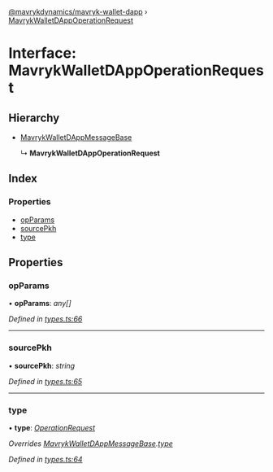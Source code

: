 [@mavrykdynamics/mavryk-wallet-dapp](../README.md) › [MavrykWalletDAppOperationRequest](mavrykwalletdappoperationrequest.md)

# Interface: MavrykWalletDAppOperationRequest

## Hierarchy

* [MavrykWalletDAppMessageBase](mavrykwalletdappmessagebase.md)

  ↳ **MavrykWalletDAppOperationRequest**

## Index

### Properties

* [opParams](mavrykwalletdappoperationrequest.md#opparams)
* [sourcePkh](mavrykwalletdappoperationrequest.md#sourcepkh)
* [type](mavrykwalletdappoperationrequest.md#type)

## Properties

###  opParams

• **opParams**: *any[]*

*Defined in [types.ts:66](https://github.com/mavryk-network/mavryk-wallet-dapp/blob/7884173/src/types.ts#L66)*

___

###  sourcePkh

• **sourcePkh**: *string*

*Defined in [types.ts:65](https://github.com/mavryk-network/mavryk-wallet-dapp/blob/7884173/src/types.ts#L65)*

___

###  type

• **type**: *[OperationRequest](../enums/mavrykwalletdappmessagetype.md#operationrequest)*

*Overrides [MavrykWalletDAppMessageBase](mavrykwalletdappmessagebase.md).[type](mavrykwalletdappmessagebase.md#type)*

*Defined in [types.ts:64](https://github.com/mavryk-network/mavryk-wallet-dapp/blob/7884173/src/types.ts#L64)*
